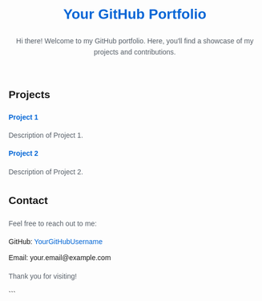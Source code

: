 <!DOCTYPE html>
<html lang="en">
<head>
  <meta charset="UTF-8">
  <meta name="viewport" content="width=device-width, initial-scale=1.0">
  <title>Your GitHub Portfolio</title>
  <style>
    /* Add your styles here */
    body {
      font-family: Arial, sans-serif;
      line-height: 1.6;
      margin: 20px;
    }

    header {
      text-align: center;
      margin-bottom: 20px;
    }

    h1 {
      color: #0366d6; /* GitHub's link color */
    }

    p {
      color: #586069; /* GitHub's secondary text color */
    }

    ul {
      list-style-type: none;
      padding: 0;
    }

    li {
      margin-bottom: 10px;
    }

    a {
      color: #0366d6; /* GitHub's link color */
      text-decoration: none;
    }

    a:hover {
      text-decoration: underline;
    }
  </style>
</head>
<body>

<header>
  <h1>Your GitHub Portfolio</h1>
  <p>Hi there! Welcome to my GitHub portfolio. Here, you'll find a showcase of my projects and contributions.</p>
</header>

<section>
  <h2>Projects</h2>
  <ul>
    <li>
      <strong><a href="link-to-project1" target="_blank">Project 1</a></strong>
      <p>Description of Project 1.</p>
    </li>
    <li>
      <strong><a href="link-to-project2" target="_blank">Project 2</a></strong>
      <p>Description of Project 2.</p>
    </li>
    <!-- Add more projects as needed -->
  </ul>
</section>

<section>
  <h2>Contact</h2>
  <p>Feel free to reach out to me:</p>
  <ul>
    <li>
      GitHub: <a href="link-to-your-github-profile" target="_blank">YourGitHubUsername</a>
    </li>
    <li>
      Email: your.email@example.com
    </li>
    <!-- Add more contact information as needed -->
  </ul>
</section>

<footer>
  <p>Thank you for visiting!</p>
</footer>

</body>
</html>
```
